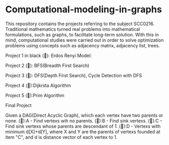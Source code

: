# Computational-modeling-in-graphs



This repository contains the projects referring to the subject SCC0216. Traditional mathematics turned real problems into mathematical formulations, such as graphs, to facilitate long-term solution. With this in mind, computational studies were carried out in order to solve optimization problems using concepts such as adjacency matrix, adjacency list, trees.

Project 1 in black
(&#x1F534;): Erdos Renyi Model:
  
Project 2
(&#x1F534;):  BFS(Breadth First Search)

Project 3
(&#x1F534;):  DFS(Depth First Search),
   Cycle Detection with DFS

Project 4
  (&#x1F534;):Dijkrsta Algorithm
  
Project 5
  (&#x1F534;):Prim Algorithm
  
  
Final Project
  
   Given a DAG(Direct Acyclic Graph), which each vertex have two parents or none.
  (&#x1F534;):A - Find vertexs wih no parents.
  (&#x1F534;):B - Find sink vertexs.
  (&#x1F534;):C - Find sink vertexs whose parents are descendant of 1.
  (&#x1F534;):D - Vertexs with minimum d[X]+d[Y], where X and Y are the parents of vertexs founded at item "C", and d is distance vector of each vertex to 1.

